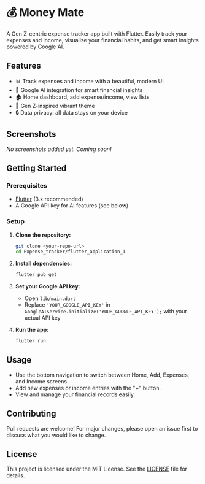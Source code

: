 # 💰 Money Mate

A Gen Z-centric expense tracker app built with Flutter. Easily track your expenses and income, visualize your financial habits, and get smart insights powered by Google AI.

## Features
- 📊 Track expenses and income with a beautiful, modern UI  
- 🧠 Google AI integration for smart financial insights 
- 🏠 Home dashboard, add expense/income, view lists 
- 💸 Gen Z-inspired vibrant theme 
- 🔒 Data privacy: all data stays on your device
  
## Screenshots   
<!-- Add screenshots here -->
 
*No screenshots added yet. Coming soon!*

## Getting Started

### Prerequisites
- [Flutter](https://flutter.dev/docs/get-started/install) (3.x recommended)
- A Google API key for AI features (see below)

### Setup 
1. **Clone the repository:**
   ```bash
   git clone <your-repo-url>
   cd Expense_tracker/flutter_application_1
   ```
2. **Install dependencies:**
   ```bash
   flutter pub get
   ```
3. **Set your Google API key:**
   - Open `lib/main.dart`
   - Replace `'YOUR_GOOGLE_API_KEY'` in `GoogleAIService.initialize('YOUR_GOOGLE_API_KEY');` with your actual API key

4. **Run the app:**
   ```bash
   flutter run
   ```

## Usage
- Use the bottom navigation to switch between Home, Add, Expenses, and Income screens.
- Add new expenses or income entries with the "+" button.
- View and manage your financial records easily.

## Contributing
Pull requests are welcome! For major changes, please open an issue first to discuss what you would like to change.

## License
This project is licensed under the MIT License. See the [LICENSE](../LICENSE) file for details.

